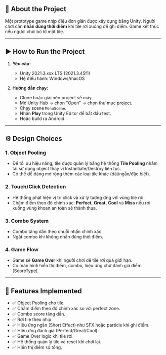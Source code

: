 ## 🧩 About the Project
Một prototype game nhịp điệu đơn giản được xây dựng bằng Unity. Người chơi cần **nhấn đúng thời điểm** khi tile rơi xuống để ghi điểm. Game kết thúc nếu người chơi bỏ lỡ một tile.

---

## ▶️ How to Run the Project

1. **Yêu cầu:**
   - Unity 2021.3.xxx LTS (2021.3.45f1)
   - Hệ điều hành: Windows/macOS

2. **Hướng dẫn chạy:**
   - Clone hoặc giải nén project về máy.
   - Mở Unity Hub → chọn "Open" → chọn thư mục project.
   - Chạy scene `MenuScene`.
   - Nhấn **Play** trong Unity Editor để bắt đầu test.
   - Hoặc build ra Android.

---

## ⚙️ Design Choices

### 1. **Object Pooling**
- Để tối ưu hiệu năng, tile được quản lý bằng hệ thống **Tile Pooling** nhằm tái sử dụng object thay vì Instantiate/Destroy liên tục.
- Có thể dễ dàng mở rộng thêm các loại tile khác (dài/ngắn/đặc biệt).

### 2. **Touch/Click Detection**
- Hệ thống phát hiện vị trí click và xử lý tương ứng với vùng tile rơi.
- Chấm điểm theo độ chính xác: **Perfect**, **Great**, **Cool** và **Miss** nếu rơi xuống vùng khoan an toàn sẽ thành thua.

### 3. **Combo System**
- Combo tăng dần theo chuỗi nhấn chính xác.
- Ngắt combo khi không nhấn đúng thời điểm.

### 4. **Game Flow**
- Game sẽ **Game Over** khi người chơi để tile rơi quá giới hạn.
- Có màn hình hiển thị điểm, combo, hiệu ứng chữ đánh giá điểm (ScoreType).

---

## 🌟 Features Implemented

- ✅ Object Pooling cho tile.
- ✅ Chấm điểm theo độ chính xác so với perfect zone.
- ✅ Combo score tăng dần.
- ✅ Rơi tile theo nhịp
- ✅ Hiệu ứng ngắn (Short Effect) như SFX hoặc particle khi ghi điểm.
- ✅ Hiệu ứng đánh giá (Perfect/Great/Cool).
- ✅ Game Over logic khi tile rơi.
- ✅ Hệ thống quản lý tile và reset khi chơi lại.
- ✅ Hiển thị điểm số tổng.
